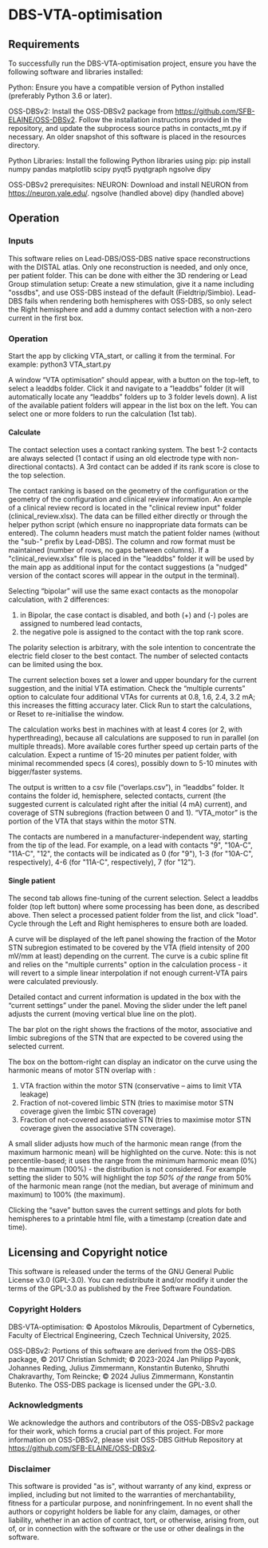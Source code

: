 # DBS-VTA-optimisation

## Requirements
To successfully run the DBS-VTA-optimisation project, ensure you have the following software and libraries installed:

Python: Ensure you have a compatible version of Python installed (preferably Python 3.6 or later).

OSS-DBSv2: Install the OSS-DBSv2 package from https://github.com/SFB-ELAINE/OSS-DBSv2. Follow the installation instructions provided in the repository, and update the subprocess source paths in contacts_mt.py if necessary. An older snapshot of this software is placed in the resources directory.

Python Libraries: Install the following Python libraries using pip:
pip install numpy pandas matplotlib scipy pyqt5 pyqtgraph ngsolve dipy

OSS-DBSv2 prerequisites:
NEURON: Download and install NEURON from https://neuron.yale.edu/.
ngsolve (handled above)
dipy (handled above)

## Operation

### Inputs
This software relies on Lead-DBS/OSS-DBS native space reconstructions with the DISTAL atlas. Only one reconstruction is needed, and only once, per patient folder. This can be done with either the 3D rendering or Lead Group stimulation setup: Create a new stimulation, give it a name including "ossdbs", and use OSS-DBS instead of the default (Fieldtrip/Simbio). Lead-DBS fails when rendering both hemispheres with OSS-DBS, so only select the Right hemisphere and add a dummy contact selection with a non-zero current in the first box.

### Operation
Start the app by clicking VTA_start, or calling it from the terminal. For example:
python3 VTA_start.py

A window “VTA optimisation” should appear, with a button on the top-left, to select a leaddbs folder. Click it and navigate to a “leaddbs” folder (it will automatically locate any “leaddbs” folders up to 3 folder levels down).
A list of the available patient folders will appear in the list box on the left. You can select one or more folders to run the calculation (1st tab).

#### Calculate
The contact selection uses a contact ranking system. The best 1-2 contacts are always selected (1 contact if using an old electrode type with non-directional contacts). A 3rd contact can be added if its rank score is close to the top selection. 

The contact ranking is based on the geometry of the configuration or the geometry of the configuration and clinical review information. An example of a clinical review record is located in the "clinical review input" folder (clinical_review.xlsx). The data can be filled either directly or through the helper python script (which ensure no inappropriate data formats can be entered). The column headers must match the patient folder names (without the "sub-" prefix by Lead-DBS). The column and row format must be maintained (number of rows, no gaps between columns). If a "clinical_review.xlsx" file is placed in the "leaddbs" folder it will be used by the main app as additional input for the contact suggestions (a "nudged" version of the contact scores will appear in the output in the terminal).

Selecting “bipolar” will use the same exact contacts as the monopolar calculation, with 2 differences: 
1.	in Bipolar, the case contact is disabled, and both (+) and (-) poles are assigned to numbered lead contacts,
2.	the negative pole is assigned to the contact with the top rank score.

The polarity selection is arbitrary, with the sole intention to concentrate the electric field closer to the best contact.
The number of selected contacts can be limited using the box.

The current selection boxes set a lower and upper boundary for the current suggestion, and the initial VTA estimation. 
Check the “multiple currents” option to calculate four additional VTAs for currents at 0.8, 1.6, 2.4, 3.2 mA; this increases the fitting accuracy later.
Click Run to start the calculations, or Reset to re-initialise the window.

The calculation works best in machines with at least 4 cores (or 2, with hyperthreading), because all calculations are supposed to run in parallel (on multiple threads). More available cores further speed up certain parts of the calculation. Expect a runtime of 15-20 minutes per patient folder, with minimal recommended specs (4 cores), possibly down to 5-10 minutes with bigger/faster systems.

The output is written to a csv file (“overlaps.csv”), in “leaddbs” folder.
It contains the folder id, hemisphere, selected contacts, current (the suggested current is calculated right after the initial (4 mA) current), and coverage of STN subregions (fraction between 0 and 1). “VTA_motor” is the portion of the VTA that stays within the motor STN.

The contacts are numbered in a manufacturer-independent way, starting from the tip of the lead. For example, on a lead with contacts "9", "10A-C", "11A-C", "12", the contacts will be indicated as 0 (for "9"), 1-3 (for "10A-C", respectively), 4-6 (for "11A-C", respectively), 7 (for "12").


#### Single patient
The second tab allows fine-tuning of the current selection. Select a leaddbs folder (top left button) where some processing has been done, as described above. Then select a processed patient folder from the list, and click "load". Cycle through the Left and Right hemispheres to ensure both are loaded.

A curve will be displayed of the left panel showing the fraction of the Motor STN subregion estimated to be covered by the VTA (field intensity of 200 mV/mm at least) depending on the current. The curve is a cubic spline fit and relies on the "multiple currents" option in the calculation process - it will revert to a simple linear interpolation if not enough current-VTA pairs were calculated previously.

Detailed contact and current information is updated in the box with the “current settings” under the panel.
Moving the slider under the left panel adjusts the current (moving vertical blue line on the plot).

The bar plot on the right shows the fractions of the motor, associative and limbic subregions of the STN that are expected to be covered using the selected current.

The box on the bottom-right can display an indicator on the curve using the harmonic means of motor STN overlap with :
1.	VTA fraction within the motor STN (conservative – aims to limit VTA leakage)
2.	Fraction of not-covered limbic STN (tries to maximise motor STN coverage given the limbic STN coverage)
3.	Fraction of not-covered associative STN (tries to maximise motor STN coverage given the associative STN coverage).

A small slider adjusts how much of the harmonic mean range (from the maximum harmonic mean) will be highlighted on the curve. Note: this is not percentile-based; it uses the range from the minimum harmonic mean (0%) to the maximum (100%) - the distribution is not considered. For example setting the slider to 50% will highlight the <i>top 50% of the range</i> from 50% of the harmonic mean range (not the median, but average of minimum and maximum) to 100% (the maximum).

Clicking the “save” button saves the current settings and plots for both hemispheres to a printable html file, with a timestamp (creation date and time).


## Licensing and Copyright notice
This software is released under the terms of the GNU General Public License v3.0 (GPL-3.0). You can redistribute it and/or modify it under the terms of the GPL-3.0 as published by the Free Software Foundation.

### Copyright Holders
DBS-VTA-optimisation: © Apostolos Mikroulis, Department of Cybernetics, Faculty of Electrical Engineering, Czech Technical University, 2025.

OSS-DBSv2: Portions of this software are derived from the OSS-DBS package, © 2017 Christian Schmidt; © 2023-2024 Jan Philipp Payonk, Johannes Reding, Julius Zimmermann, Konstantin Butenko, Shruthi Chakravarthy, Tom Reincke; © 2024 Julius Zimmermann, Konstantin Butenko. The OSS-DBS package is licensed under the GPL-3.0.

### Acknowledgments
We acknowledge the authors and contributors of the OSS-DBSv2 package for their work, which forms a crucial part of this project. For more information on OSS-DBSv2, please visit OSS-DBS GitHub Repository at https://github.com/SFB-ELAINE/OSS-DBSv2.

### Disclaimer
This software is provided "as is", without warranty of any kind, express or implied, including but not limited to the warranties of merchantability, fitness for a particular purpose, and noninfringement. In no event shall the authors or copyright holders be liable for any claim, damages, or other liability, whether in an action of contract, tort, or otherwise, arising from, out of, or in connection with the software or the use or other dealings in the software.

